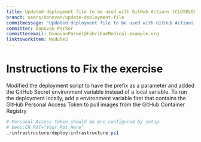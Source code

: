 ```yaml
---
title: Updated deployment file to be used with GitHub Actions (CLOSELOOP-T002)
branch: users/donovan/update-deployment-file
commitmessage: "Updated deployment file to be used with GitHub Actions :octocat:"
committer: Donovan Parker
committeremail: DonovanParker@FabrikamMedical.example.org
linktoworkitem: Module3
---
```

# Instructions to Fix the exercise

Modified the deployment script to have the prefix as a parameter and added the GitHub Secret environment variable instead of a local variable. To run the deployment locally, add a environment variable first that contains the GitHub Personal Access Token to pull images from the GitHub Container Registry


```PowerShell
# Personal Access Token should be pre-configured by setup.
# $env:CR_PAT="Your Pat Here" 
./infrastructure/deploy-infrastructure.ps1
```
